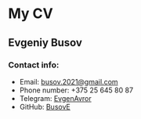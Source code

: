 # My CV

## Evgeniy Busov

### Contact info:
+ Email: busov.2021@gmail.com
+ Phone number: +375 25 645 80 87
+ Telegram: [EvgenAvror](https://t.me/EvgenAvror)
+ GitHub: [BusovE](https://github.com/BusovE)
